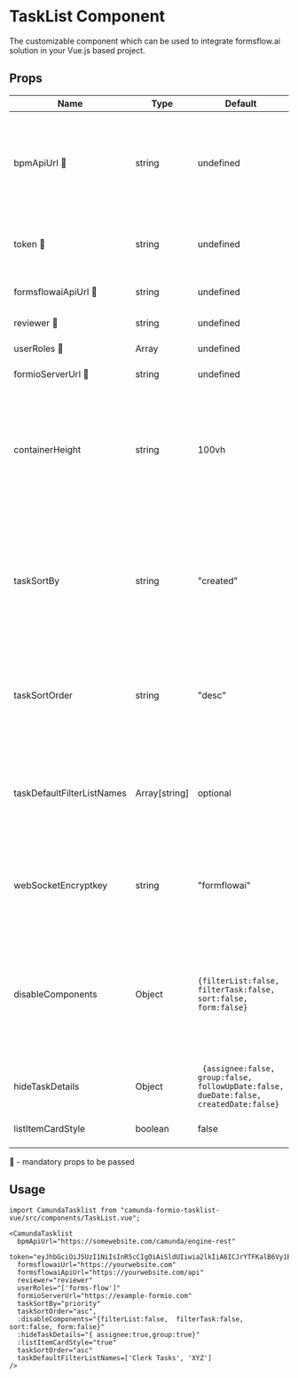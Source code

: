 # TaskList Component

The customizable component which can be used to integrate formsflow.ai
solution in your Vue.js based project. 

## Props

| Name | Type |  Default | Description |
| --- | --   | --- | ------- |
|  bpmApiUrl :triangular_flag_on_post: | string | undefined | To specify the Camunda Rest API URL from which the TaskList is being generated. Use Camunda Rest API URL used in formsflow.ai installation.|
|  token :triangular_flag_on_post:  | string | undefined | To pass the JWT token used for authorising TaskList component.|
| formsflowaiApiUrl :triangular_flag_on_post: | string | undefined | The URL of the form-flow API  endpoint.|
| reviewer :triangular_flag_on_post: | string | undefined | To specify the reviewer|
| userRoles :triangular_flag_on_post: | Array | undefined | To set the user roles|
| formioServerUrl :triangular_flag_on_post: | string | undefined | To set the formio url|
| containerHeight | string | 100vh | Prop to adjust the height values of Vue component, in case of Vue component is too much for your integrated application. You can adjust the height from the range 100-400 |
| taskSortBy | string | "created" | Prop to decide by default what value should the tasks be sorted when displayed at first. You can use the values like - "created", "dueDate", "follweowUpDate", "priority", "name", "assignee" |
| taskSortOrder  | string | "desc" | Prop to decide by default what value should the tasks should be ordered when displayed at first. You can use the values like - "desc", "asc" |
| taskDefaultFilterListNames | Array[string] | optional | Prop to set default filterNames to be available for the component and corresponding to it get the filtered Tasklist. `eg: ['Clerk Tasks', 'XYZ |
| webSocketEncryptkey | string | "formflowai" | Specifies the secret key used to connect to webSocket endpoint for encrypting keys in the taskList |
| disableComponents  | Object | `{filterList:false,  filterTask:false, sort:false, form:false}` | Prop to decide to disable the option from components. "filterList", "sort", "form": these are Header component. if you need to disable these option the value should be =true."filterTask" is on Left side. |
| hideTaskDetails  | Object | ` {assignee:false, group:false, followUpDate:false, dueDate:false, createdDate:false}` | Prop to decide to hide the option from Task Details|
| listItemCardStyle  | boolean |false |Prop to decide to make the list item in a card style |

:triangular_flag_on_post: - mandatory props to be passed

## Usage

```
import CamundaTasklist from "camunda-formio-tasklist-vue/src/components/TaskList.vue";

<CamundaTasklist
  bpmApiUrl="https://somewebsite.com/camunda/engine-rest"
  token="eyJhbGciOiJSUzI1NiIsInR5cCIgOiAiSldUIiwia2lkIiA6ICJrYTFKalB6Vy1EaHNFSE9vd2NZVHRJdW9sR3FqT0NhN1NYV0RFc"
  formsflowaiUrl="https://yourwebsite.com"
  formsflowaiApiUrl="https://yourwebsite.com/api"
  reviewer="reviewer"
  userRoles="['forms-flow']"
  formioServerUrl="https://example-formio.com"
  taskSortBy="priority"
  taskSortOrder="asc",
  :disableComponents="{filterList:false,  filterTask:false, sort:false, form:false}"
  :hideTaskDetails="{ assignee:true,group:true}"
  :listItemCardStyle="true" 
  taskSortOrder="asc"
  taskDefaultFilterListNames=['Clerk Tasks', 'XYZ']
/>

